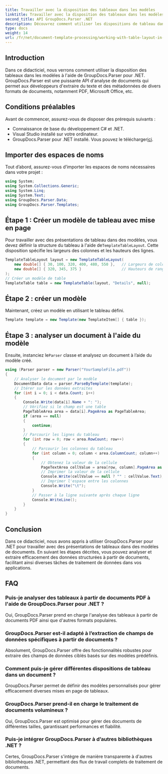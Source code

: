 ```yaml
---
title: Travailler avec la disposition des tableaux dans les modèles
linktitle: Travailler avec la disposition des tableaux dans les modèles
second_title: API GroupDocs.Parser .NET
description: Découvrez comment utiliser les dispositions de tableau dans les modèles à l'aide de GroupDocs.Parser pour .NET. Extrayez efficacement les données structurées des documents.
type: docs
weight: 14
url: /fr/net/document-template-processing/working-with-table-layout-in-templates/
---
```

## Introduction
Dans ce didacticiel, nous verrons comment utiliser la disposition des tableaux dans les modèles à l'aide de GroupDocs.Parser pour .NET. GroupDocs.Parser est une puissante API d'analyse de documents qui permet aux développeurs d'extraire du texte et des métadonnées de divers formats de documents, notamment PDF, Microsoft Office, etc.
## Conditions préalables
Avant de commencer, assurez-vous de disposer des prérequis suivants :
- Connaissance de base du développement C# et .NET.
- Visual Studio installé sur votre ordinateur.
-  GroupDocs.Parser pour .NET installé. Vous pouvez le télécharger[ici](https://releases.groupdocs.com/parser/net/).

## Importer des espaces de noms
Tout d’abord, assurez-vous d’importer les espaces de noms nécessaires dans votre projet :
```csharp
using System;
using System.Collections.Generic;
using System.Linq;
using System.Text;
using GroupDocs.Parser.Data;
using GroupDocs.Parser.Templates;
```
## Étape 1 : Créer un modèle de tableau avec mise en page
Pour travailler avec des présentations de tableau dans des modèles, vous devez définir la structure du tableau à l'aide de`TemplateTableLayout`. Cette disposition spécifie les largeurs des colonnes et les hauteurs des lignes.
```csharp
TemplateTableLayout layout = new TemplateTableLayout(
    new double[] { 30, 100, 320, 400, 480, 550 },   // Largeurs de colonnes
    new double[] { 320, 345, 375 }                  // Hauteurs de rangée
);
// Créer un modèle de table
TemplateTable table = new TemplateTable(layout, "Details", null);
```
## Étape 2 : créer un modèle
Maintenant, créez un modèle en utilisant le tableau défini.
```csharp
Template template = new Template(new TemplateItem[] { table });
```
## Étape 3 : analyser un document à l'aide du modèle
 Ensuite, instanciez le`Parser` classe et analysez un document à l’aide du modèle créé.
```csharp
using (Parser parser = new Parser("YourSampleFile.pdf"))
{
    // Analyser le document par le modèle
    DocumentData data = parser.ParseByTemplate(template);
    // Itérer sur les données extraites
    for (int i = 0; i < data.Count; i++)
    {
        Console.Write(data[i].Name + ": ");
        // Vérifiez si le champ est une table
        PageTableArea area = data[i].PageArea as PageTableArea;
        if (area == null)
        {
            continue;
        }
        // Parcourir les lignes du tableau
        for (int row = 0; row < area.RowCount; row++)
        {
            // Parcourir les colonnes du tableau
            for (int column = 0; column < area.ColumnCount; column++)
            {
                // Obtenez la valeur de la cellule
                PageTextArea cellValue = area[row, column].PageArea as PageTextArea;
                // Imprimer la valeur de la cellule
                Console.Write(cellValue == null ? "" : cellValue.Text);
                // Imprimer l'espace entre les colonnes
                Console.Write("\t");
            }
            // Passer à la ligne suivante après chaque ligne
            Console.WriteLine();
        }
    }
}
```

## Conclusion
Dans ce didacticiel, nous avons appris à utiliser GroupDocs.Parser pour .NET pour travailler avec des présentations de tableaux dans des modèles de documents. En suivant les étapes décrites, vous pouvez analyser et extraire efficacement des données structurées à partir de documents, facilitant ainsi diverses tâches de traitement de données dans vos applications.

## FAQ
### Puis-je analyser des tableaux à partir de documents PDF à l'aide de GroupDocs.Parser pour .NET ?
Oui, GroupDocs.Parser prend en charge l'analyse des tableaux à partir de documents PDF ainsi que d'autres formats populaires.
### GroupDocs.Parser est-il adapté à l’extraction de champs de données spécifiques à partir de documents ?
Absolument, GroupDocs.Parser offre des fonctionnalités robustes pour extraire des champs de données ciblés basés sur des modèles prédéfinis.
### Comment puis-je gérer différentes dispositions de tableau dans un document ?
GroupDocs.Parser permet de définir des modèles personnalisés pour gérer efficacement diverses mises en page de tableaux.
### GroupDocs.Parser prend-il en charge le traitement de documents volumineux ?
Oui, GroupDocs.Parser est optimisé pour gérer des documents de différentes tailles, garantissant performances et fiabilité.
### Puis-je intégrer GroupDocs.Parser à d’autres bibliothèques .NET ?
Certes, GroupDocs.Parser s'intègre de manière transparente à d'autres bibliothèques .NET, permettant des flux de travail complets de traitement de documents.